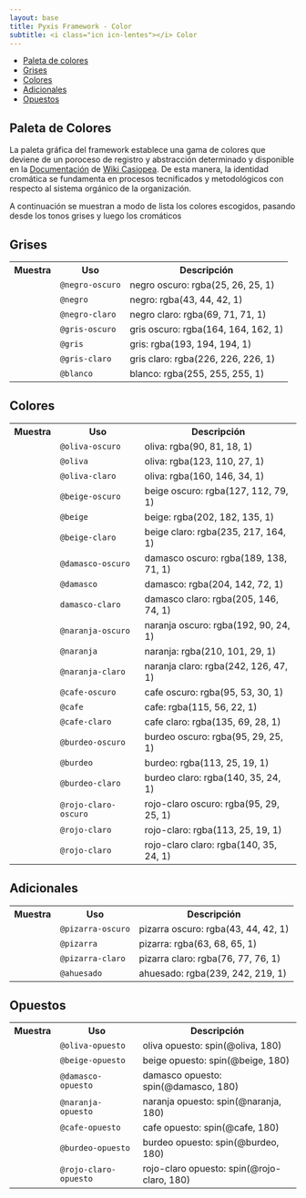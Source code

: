 ```yaml
---
layout: base
title: Pyxis Framework - Color
subtitle: <i class="icn icn-lentes"></i> Color
---
```


<div class='col-lg-3 col-md-3 oculto-sm oculto-xs'>
<a name='ancla' id='a'></a>
<div class='menu-affix alto-affix'>
<div data-spy="affix" data-offset-top="220">
    <ul>
        <li><a class='xs gris-oscuro gruesa' data-scroll href='#titulo-uno'>Paleta de colores</a></li>
        <li><a class='xs gris-oscuro gruesa' data-scroll href='#titulo-dos'>Grises</a></li>
        <li><a class='xs gris-oscuro gruesa' data-scroll href='#titulo-tres'>Colores</a></li>
        <li><a class='xs gris-oscuro gruesa' data-scroll href='#titulo-cuatro'>Adicionales</a></li>
        <li><a class='xs gris-oscuro gruesa' data-scroll href='#titulo-cinco'>Opuestos</a></li>
    </ul>
</div>
</div>
</div>

<div class='col-lg-9 col-md-9 col-sm-12 col-xs-12'>

<h2 class="rojo-claro">Paleta de Colores</h2><a name="titulo-uno"></a>

<!-- descripción -->

<p>La paleta gráfica del framework establece una gama de colores que deviene de un poroceso de registro y abstracción determinado y disponible en la <a href="http://wiki.ead.pucv.cl/index.php/Pyxis_framework:_Experiencia_gr%C3%A1fica_de_una_organizaci%C3%B3n#Paleta_de_colores">Documentación</a> de <a href='http://wiki.ead.pucv.cl/index.php/Casiopea'>Wiki Casiopea</a>. De esta manera, la identidad cromática se fundamenta en procesos tecnificados y metodológicos con respecto al sistema orgánico de la organización.</p>

<p> A continuación se muestran a modo de lista los colores escogidos, pasando desde los tonos grises y luego los cromáticos</p>

<!-- colores nuevos -->

<h2 class='rojo-claro'>Grises</h2><a name="titulo-dos"></a>

<table class='w100 centrado-vertical'>
<tr>
    <th class='w20'>Muestra</th>
    <th class='w30'>Uso</th>
    <th class='w50'>Descripción</th>
</tr>
<tr>
    <td><div class='caja fondo-negro-oscuro'></div></td>
    <td><code>@negro-oscuro</code></td>
    <td>negro oscuro: rgba(25, 26, 25, 1)</td>
</tr>
<tr>
    <td><div class='caja fondo-negro'></div></td>
    <td><code>@negro</code></td>
    <td>negro: rgba(43, 44, 42, 1) </td>
</tr>
<tr>
    <td><div class='caja fondo-negro-claro'></div></td>
    <td><code>@negro-claro</code></td>
    <td>negro claro: rgba(69, 71, 71, 1)</td>
</tr>
<tr>
    <td><div class='caja fondo-gris-oscuro'></div></td>
    <td><code>@gris-oscuro</code></td>
    <td>gris oscuro: rgba(164, 164, 162, 1)</td>
</tr>
<tr>
    <td><div class='caja fondo-gris'></div></td>
    <td><code>@gris</code></td>
    <td>gris: rgba(193, 194, 194, 1)</td>
</tr>
<tr>
    <td><div class='caja fondo-gris-claro'></div></td>
    <td><code>@gris-claro</code></td>
    <td>gris claro: rgba(226, 226, 226, 1)</td>
</tr>
<tr>
    <td><div class='caja fondo-blanco sombra'></div></td>
    <td><code>@blanco</code></td>
    <td>blanco: rgba(255, 255, 255, 1)</td>
</tr>
</table>

<h2 class='rojo-claro'>Colores</h2><a name="titulo-tres"></a>

<table class='w100'>
<tr>
    <th class='w20'>Muestra</th>
    <th class='w30'>Uso</th>
    <th class='w50'>Descripción</th>
</tr>
<tr>
    <td><div class='caja fondo-oliva-oscuro'></div></td>
    <td><code>@oliva-oscuro</code></td>
    <td>oliva: rgba(90, 81, 18, 1)</td>
</tr>
<tr>
    <td><div class='caja fondo-oliva'></div></td>
    <td><code>@oliva</code></td>
    <td>oliva: rgba(123, 110, 27, 1)</td>
</tr>
<tr>
    <td><div class='caja fondo-oliva-claro'></div></td>
    <td><code>@oliva-claro</code></td>
    <td>oliva: rgba(160, 146, 34, 1)</td>
</tr>
<tr>
    <td><div class='caja fondo-beige-oscuro'></div></td>
    <td><code>@beige-oscuro</code></td>
    <td>beige oscuro: rgba(127, 112, 79, 1)</td>
</tr>
<tr>
    <td><div class='caja fondo-beige'></div></td>
    <td><code>@beige</code></td>
    <td>beige: rgba(202, 182, 135, 1)</td>
</tr>
<tr>
    <td><div class='caja fondo-beige-claro'></div></td>
    <td><code>@beige-claro</code></td>
    <td>beige claro: rgba(235, 217, 164, 1)</td>
</tr>
<tr>
    <td><div class='caja fondo-damasco-oscuro'></div></td>
    <td><code>@damasco-oscuro</code></td>
    <td>damasco oscuro: rgba(189, 138, 71, 1)</td>
</tr>
<tr>
    <td><div class='caja fondo-damasco'></div></td>
    <td><code>@damasco</code></td>
    <td>damasco: rgba(204, 142, 72, 1)</td>
</tr>
<tr>
    <td><div class='caja fondo-damasco-claro'></div></td>
    <td><code>damasco-claro</code></td>
    <td>damasco claro: rgba(205, 146, 74, 1)</td>
</tr>
<tr>
    <td><div class='caja fondo-naranja-oscuro'></div></td>
    <td><code>@naranja-oscuro</code></td>
    <td>naranja oscuro: rgba(192, 90, 24, 1)</td>
</tr>
<tr>
    <td><div class='caja fondo-naranja'></div></td>
    <td><code>@naranja</code></td>
    <td>naranja: rgba(210, 101, 29, 1)</td>
</tr>
<tr>
    <td><div class='caja fondo-naranja-claro'></div></td>
    <td><code>@naranja-claro</code></td>
    <td>naranja claro: rgba(242, 126, 47, 1)</td>
</tr>
<tr>
    <td><div class='caja fondo-cafe-oscuro'></div></td>
    <td><code>@cafe-oscuro</code></td>
    <td>cafe oscuro: rgba(95, 53, 30, 1)</td>
</tr>
<tr>
    <td><div class='caja fondo-cafe'></div></td>
    <td><code>@cafe</code></td>
    <td>cafe: rgba(115, 56, 22, 1)</td>
</tr>
<tr>
    <td><div class='caja fondo-cafe-claro'></div></td>
    <td><code>@cafe-claro</code></td>
    <td>cafe claro: rgba(135, 69, 28, 1)</td>
</tr>
<tr>
    <td><div class='caja fondo-burdeo-oscuro'></div></td>
    <td><code>@burdeo-oscuro</code></td>
    <td>burdeo oscuro: rgba(95, 29, 25, 1)</td>
</tr>
<tr>
    <td><div class='caja fondo-burdeo'></div></td>
    <td><code>@burdeo</code></td>
    <td>burdeo: rgba(113, 25, 19, 1)</td>
</tr>
<tr>
    <td><div class='caja fondo-burdeo-claro'></div></td>
    <td><code>@burdeo-claro</code></td>
    <td>burdeo claro: rgba(140, 35, 24, 1)</td>
</tr>
<tr>
    <td><div class='caja fondo-rojo-claro-oscuro'></div></td>
    <td><code>@rojo-claro-oscuro</code></td>
    <td>rojo-claro oscuro: rgba(95, 29, 25, 1)</td>
</tr>
<tr>
    <td><div class='caja fondo-rojo-claro'></div></td>
    <td><code>@rojo-claro</code></td>
    <td>rojo-claro: rgba(113, 25, 19, 1)</td>
</tr>
<tr>
    <td><div class='caja fondo-rojo-claro'></div></td>
    <td><code>@rojo-claro</code></td>
    <td>rojo-claro claro: rgba(140, 35, 24, 1)</td>
</tr>

</table>

<h2 class='rojo-claro'>Adicionales</h2><a name="titulo-cuatro"></a>


<table class='w100 centrado-vertical'>
<tr>
    <th class='w20'>Muestra</th>
    <th class='w30'>Uso</th>
    <th class='w50'>Descripción</th>
</tr>
<tr>
    <td><div class='caja fondo-pizarra-oscuro'></div></td>
    <td><code>@pizarra-oscuro</code></td>
    <td>pizarra oscuro: rgba(43, 44, 42, 1)</td>
</tr>
<tr>
    <td><div class='caja fondo-pizarra'></div></td>
    <td><code>@pizarra</code></td>
    <td>pizarra: rgba(63, 68, 65, 1) </td>
</tr>
<tr>
    <td><div class='caja fondo-pizarra-claro'></div></td>
    <td><code>@pizarra-claro</code></td>
    <td>pizarra claro: rgba(76, 77, 76, 1)</td>
</tr>
<tr>
    <td><div class='caja fondo-ahuesado'></div></td>
    <td><code>@ahuesado</code></td>
    <td>ahuesado: rgba(239, 242, 219, 1)</td>
</tr>
</table>

<h2 class='rojo-claro'>Opuestos</h2><a name="titulo-cinco"></a>

<table class='w100 centrado-vertical'>
<tr>
    <th class='w20'>Muestra</th>
    <th class='w30'>Uso</th>
    <th class='w50'>Descripción</th>
</tr>
<tr>
    <td><div class='caja fondo-oliva-opuesto'></div></td>
    <td><code>@oliva-opuesto</code></td>
    <td>oliva opuesto: spin(@oliva, 180)</td>
</tr>
<tr>
    <td><div class='caja fondo-beige-opuesto'></div></td>
    <td><code>@beige-opuesto</code></td>
    <td>beige opuesto: spin(@beige, 180)</td>
</tr>
<tr>
    <td><div class='caja fondo-damasco-opuesto'></div></td>
    <td><code>@damasco-opuesto</code></td>
    <td>damasco opuesto: spin(@damasco, 180)</td>
</tr>
<tr>
    <td><div class='caja fondo-naranja-opuesto'></div></td>
    <td><code>@naranja-opuesto</code></td>
    <td>naranja opuesto: spin(@naranja, 180)</td>
</tr>
<tr>
    <td><div class='caja fondo-cafe-opuesto'></div></td>
    <td><code>@cafe-opuesto</code></td>
    <td>cafe opuesto: spin(@cafe, 180)</td>
</tr>
<tr>
    <td><div class='caja fondo-burdeo-opuesto'></div></td>
    <td><code>@burdeo-opuesto</code></td>
    <td>burdeo opuesto: spin(@burdeo, 180)</td>
</tr>
<tr>
    <td><div class='caja fondo-rojo-claro-opuesto'></div></td>
    <td><code>@rojo-claro-opuesto</code></td>
    <td>rojo-claro opuesto: spin(@rojo-claro, 180)</td>
</tr>
</table>


<!-- fin colores nuevos -->

</div><!-- fin de pag -->